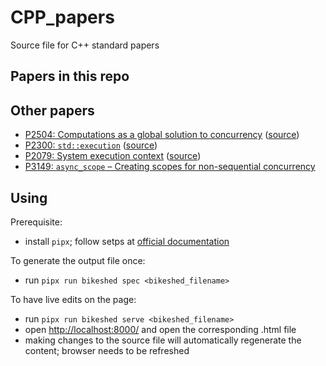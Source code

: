 # CPP_papers
Source file for C++ standard papers

## Papers in this repo


## Other papers
- [P2504: Computations as a global solution to concurrency](https://wg21.link/P2504) ([source](https://github.com/lucteo/computations_solve_concurrency))
- [P2300: `std::execution`](https://wg21.link/P2300) ([source](https://github.com/cplusplus/sender-receiver/blob/main/execution.bs))
- [P2079: System execution context](https://wg21.link/P2079) ([source](https://github.com/LeeHowes/CPP/blob/master/paper_framework_sources/p2079_system_execution_context.bs))
- [P3149: `async_scope` – Creating scopes for non-sequential concurrency](https://wg21.link/P3149)

## Using

Prerequisite:
- install `pipx`; follow setps at [official documentation](https://pipx.pypa.io/latest/installation/#installing-pipx)

To generate the output file once:
- run `pipx run bikeshed spec <bikeshed_filename>`

To have live edits on the page:
- run `pipx run bikeshed serve <bikeshed_filename>`
- open [http://localhost:8000/](http://localhost:8000/) and open the corresponding .html file
- making changes to the source file will automatically regenerate the content; browser needs to be refreshed

